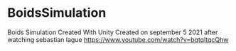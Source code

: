 # BoidsSimulation
Boids Simulation Created With Unity
Created on september 5 2021 after watching sebastian lague https://www.youtube.com/watch?v=bqtqltqcQhw
